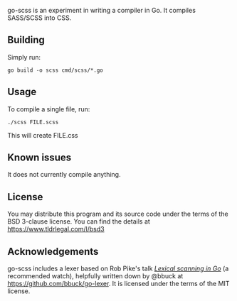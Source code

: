 go-scss is an experiment in writing a compiler in Go. It compiles SASS/SCSS into CSS.

Building
--------
Simply run:
```
go build -o scss cmd/scss/*.go
```

Usage
-----
To compile a single file, run:
```
./scss FILE.scss
```
This will create FILE.css

Known issues
------------
It does not currently compile anything.

License
-------
You may distribute this program and its source code under the terms of the BSD 3-clause license. You can find the details at https://www.tldrlegal.com/l/bsd3

Acknowledgements
----------------
go-scss includes a lexer based on Rob Pike's talk *[Lexical scanning in Go](https://www.youtube.com/watch?v=HxaD_trXwRE)* (a recommended watch), helpfully written down by @bbuck at https://github.com/bbuck/go-lexer. It is licensed under the terms of the MIT license.

